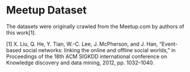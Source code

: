 # Meetup Dataset
The datasets were originally crawled from the Meetup.com by authors of this work[1].



[1] X. Liu, Q. He, Y. Tian, W.-C. Lee, J. McPherson, and J. Han, “Event-
based social networks: linking the online and offline social worlds,”
in Proceedings of the 18th ACM SIGKDD international conference on
Knowledge discovery and data mining, 2012, pp. 1032–1040.
